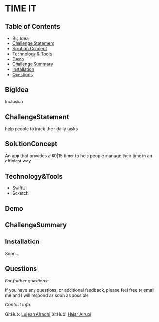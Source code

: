 # TIME IT

## Table of Contents
  * [Big Idea](#BigIdea)
  * [Challenge Statement](#ChallengeStatement)
  * [Solution Concept](#SolutionConcept)
  * [Technology & Tools](#Technology&Tools)
  * [Demo](#Demo)
  * [Challenge Summary](#ChallengeSummary)
  * [Installation](#Installation)
  * [Questions](#Questions)


## BigIdea
Inclusion

## ChallengeStatement 
help people to track their daily tasks

## SolutionConcept
An app that provides a 60|15 timer to help people manage their time in an efficient way

## Technology&Tools
- SwiftUi
- Scketch


## Demo


## ChallengeSummary 


    
## Installation
    
  Soon...
  
      
## Questions
      
  _For further questions:_

  If you have any questions, or additional feedback, please feel free to email me and I will respond as soon as possible.
  
  _Contact Info:_

  GitHub: [Lujean Alradhi]([https://github.com/Lujean99])
  GitHub: [Hajar Alruqi]([https://github.com/nhajarn])

  
 
